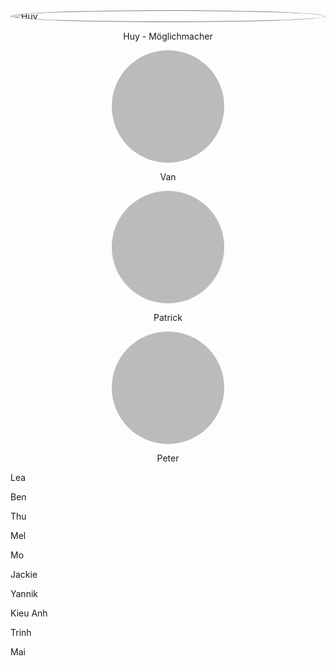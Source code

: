 

<img alt="Huy" src="{{ site.url }}/image/team/huy.jpg" style="border-radius: 50%;width: auto; height: auto;max-height: 180px;border:solid grey 1px; display: block;margin-left: auto;margin-right: auto;">
<p style="text-align: center;">Huy - Möglichmacher</p>

<p style="text-align: center;">
  <span style="
  text-align: center;
  height: 180px;
  width: 180px;
  background-color: #bbb;
  border-radius: 50%;
  display: inline-block;">
  </span>
</p>
<p style="text-align: center;">Van</p>


<p style="text-align: center;">
  <span style="
  text-align: center;
  height: 180px;
  width: 180px;
  background-color: #bbb;
  border-radius: 50%;
  display: inline-block;">
  </span>
</p>
<p style="text-align: center;">Patrick</p>


<p style="text-align: center;">
  <span style="
  text-align: center;
  height: 180px;
  width: 180px;
  background-color: #bbb;
  border-radius: 50%;
  display: inline-block;">
  </span>
</p>
<p style="text-align: center;">Peter</p>

Lea

Ben

Thu

Mel

Mo

Jackie

Yannik

Kieu Anh

Trinh

Mai
